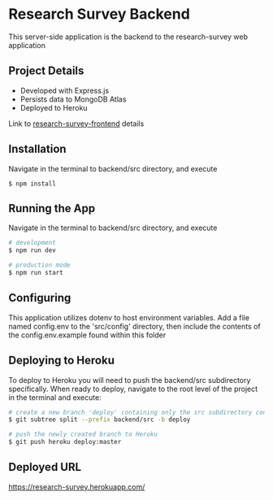 # Research Survey Backend

This server-side application is the backend to the research-survey web application

## Project Details

- Developed with Express.js
- Persists data to MongoDB Atlas
- Deployed to Heroku

Link to [research-survey-frontend](../frontend/README.md) details

## Installation

Navigate in the terminal to backend/src directory, and execute

```
$ npm install
```

## Running the App

Navigate in the terminal to backend/src directory, and execute

```bash
# development
$ npm run dev

# production mode
$ npm run start
```

## Configuring

This application utilizes dotenv to host environment variables. Add a file named config.env to the 'src/config' directory, then include the contents of the config.env.example found within this folder

## Deploying to Heroku

To deploy to Heroku you will need to push the backend/src subdirectory specifically. When ready to deploy, navigate to the root level of the project in the terminal and execute:

```bash
# create a new branch 'deploy' containing only the src subdirectory content
$ git subtree split --prefix backend/src -b deploy

# push the newly created branch to Heroku
$ git push heroku deploy:master
```

## Deployed URL

https://research-survey.herokuapp.com/
